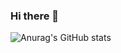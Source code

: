 ### Hi there 👋

![Anurag's GitHub stats](https://github-readme-stats.vercel.app/api?username=HANAH-J&show_icons=true&theme=dracula)

<!--
**HANAH-J/HANAH-J** is a ✨ _special_ ✨ repository because its `README.md` (this file) appears on your GitHub profile.

Here are some ideas to get you started:

- 🔭 I’m currently working on ...
- 🌱 I’m currently learning ...
- 👯 I’m looking to collaborate on ...
- 🤔 I’m looking for help with ...
- 💬 Ask me about ...
- 📫 How to reach me: ...
- 😄 Pronouns: ...
- ⚡ Fun fact: ...
-->
